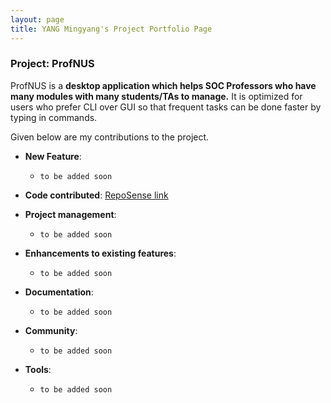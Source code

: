 ```yaml
---
layout: page
title: YANG Mingyang's Project Portfolio Page
---
```


### Project: ProfNUS

ProfNUS is a **desktop application which helps SOC Professors who have many modules with many students/TAs to manage.** It is optimized for users who prefer CLI over GUI so that frequent tasks can be done faster by typing in commands.

Given below are my contributions to the project.

* **New Feature**:
    * `to be added soon`

* **Code contributed**: [RepoSense link](https://nus-cs2103-ay2223s1.github.io/tp-dashboard/?search=leongdl135&breakdown=true&sort=groupTitle&sortWithin=title&since=2022-09-16&timeframe=commit&mergegroup=&groupSelect=groupByRepos&checkedFileTypes=docs~functional-code~test-code~other)

* **Project management**:
    * `to be added soon`

* **Enhancements to existing features**:
    * `to be added soon`

* **Documentation**:
    * `to be added soon`

* **Community**:
    * `to be added soon`

* **Tools**:
    * `to be added soon`

